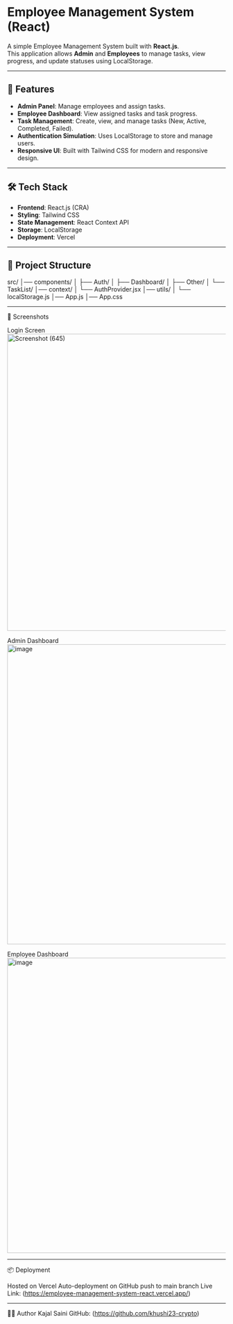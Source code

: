 # Employee Management System (React)

A simple Employee Management System built with **React.js**.  
This application allows **Admin** and **Employees** to manage tasks, view progress, and update statuses using LocalStorage.

---

## 🚀 Features
- **Admin Panel**: Manage employees and assign tasks.
- **Employee Dashboard**: View assigned tasks and task progress.
- **Task Management**: Create, view, and manage tasks (New, Active, Completed, Failed).
- **Authentication Simulation**: Uses LocalStorage to store and manage users.
- **Responsive UI**: Built with Tailwind CSS for modern and responsive design.

---

## 🛠️ Tech Stack
- **Frontend**: React.js (CRA)
- **Styling**: Tailwind CSS
- **State Management**: React Context API
- **Storage**: LocalStorage
- **Deployment**: Vercel

---

## 📂 Project Structure
src/
│── components/
│ ├── Auth/
│ ├── Dashboard/
│ ├── Other/
│ └── TaskList/
│── context/
│ └── AuthProvider.jsx
│── utils/
│ └── localStorage.js
│── App.js
│── App.css

---

📸 Screenshots

Login Screen
<img width="1366" height="683" alt="Screenshot (645)" src="https://github.com/user-attachments/assets/8504720f-fe46-4a87-91d9-26d2bd2f971c" />

Admin Dashboard
<img width="1366" height="690" alt="image" src="https://github.com/user-attachments/assets/49c8aa61-2e14-461a-bab0-0c9fda56effb" />

Employee Dashboard
<img width="1366" height="679" alt="image" src="https://github.com/user-attachments/assets/15956c00-ccc5-4ab5-b788-479678d4085a" />

---

📦 Deployment

Hosted on Vercel
Auto-deployment on GitHub push to main branch
Live Link: (https://employee-management-system-react.vercel.app/)

----

👨‍💻 Author
Kajal Saini
GitHub: (https://github.com/khushi23-crypto)

